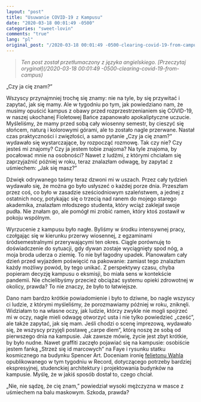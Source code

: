 ```yaml
---
layout: "post"
title: "Usuwanie COVID-19 z Kampusu"
date: "2020-03-18 00:01:49 -0500"
categories: "sweet-lovin"
comments: "true"
lang: "pl"
original_post: "/2020-03-18 00:01:49 -0500-clearing-covid-19-from-campus"
---
```


> *Ten post został przetłumaczony z języka angielskiego. [Przeczytaj oryginał](/2020-03-18 00:01:49 -0500-clearing-covid-19-from-campus)*

„Czy ja cię znam?”

Wszyscy przynajmniej trochę się znamy: nie na tyle, by się przywitać i zapytać, jak się mamy. Ale w tygodniu po tym, jak powiedziano nam, że musimy opuścić kampus z obawy przed rozprzestrzenianiem się COVID-19, w naszej ukochanej Fioletowej Bańce zapanowało apokaliptyczne uczucie. Myśleliśmy, że mamy przed sobą cały wiosenny semestr, by cieszyć się słońcem, naturą i kolorowymi górami, ale to zostało nagle przerwane. Nastał czas praktyczności i zwięzłości, a samo pytanie „Czy ja cię znam?” wydawało się wystarczające, by rozpocząć rozmowę. Tak czy nie? Czy jesteś mi znajomy? Czy ja jestem tobie znajoma? Na tyle znajoma, by pocałować mnie na osobności? Nawet z ludźmi, z którymi chciałam się zaprzyjaźnić później w roku, teraz znalazłam odwagę, by zapytać z uśmiechem: „Jak się masz?”<!-- more -->

Dźwięk odrywanego taśmy teraz dzwoni mi w uszach. Przez cały tydzień wydawało się, że można go było usłyszeć o każdej porze dnia. Przeszłam przez coś, co było w zasadzie sześciodniowym szaleństwem, a jednej z ostatnich nocy, potykając się o trzecią nad ranem do mojego starego akademika, znalazłam młodszego studenta, który wciąż zaklejał swoje pudła. Nie znałam go, ale pomógł mi zrobić ramen, który ktoś zostawił w pokoju wspólnym.

Wyrzucenie z kampusu było nagłe. Byliśmy w środku intensywnej pracy, czołgając się w kierunku przerwy wiosennej, z egzaminami śródsemestralnymi przerywającymi ten okres. Ciągle porównuję to doświadczenie do sytuacji, gdy dywan zostaje wyciągnięty spod nóg, a moja broda uderza o ziemię. To nie był łagodny upadek. Planowałam cały dzień przed wyjazdem poświęcić na pakowanie: zamiast tego znalazłam każdy możliwy powód, by tego unikać. Z perspektywy czasu, chyba popieram decyzję kampusu o eksmisji, bo miała sens w kontekście pandemii. Nie chcielibyśmy przecież obciążać systemu opieki zdrowotnej w okolicy, prawda? To nie znaczy, że było to łatwiejsze.

Dano nam bardzo krótkie powiadomienie i było to dziwne, bo nagle wszyscy ci ludzie, z którymi myśleliśmy, że porozmawiamy później w roku, zniknęli. Widziałam to na własne oczy, jak ludzie, którzy zwykle nie mogli spojrzeć mi w oczy, nagle mieli odwagę otworzyć usta i nie tylko powiedzieć „cześć”, ale także zapytać, jak się mam. Jeśli chodzi o scenę imprezową, wydawało się, że wszyscy przyjęli postawę „carpe diem”, którą noszę ze sobą od pierwszego dnia na kampusie. Jak zawsze mówię, życie jest zbyt krótkie, by było nudne. Nawet graffiti zaczęło pojawiać się na kampusie: osobiście jestem fanką „Strzeż się id marcowych” na Faye i rysunku statku kosmicznego na budynku Spencer Art. Doceniam ironię <a href="https://williamsrecord.com/2020/03/do-you-see-a-blank-canvas-using-student-art-to-engage-the-college-community/" target="_blank">felietonu Wahla</a> opublikowanego w tym tygodniu w Record, dotyczącego potrzeby bardziej ekspresyjnej, studenckiej architektury i projektowania budynków na kampusie. Myślę, że w jakiś sposób dostał to, czego chciał.

„Nie, nie sądzę, że cię znam,” powiedział wysoki mężczyzna w masce z uśmiechem na balu maskowym. Szkoda, prawda?